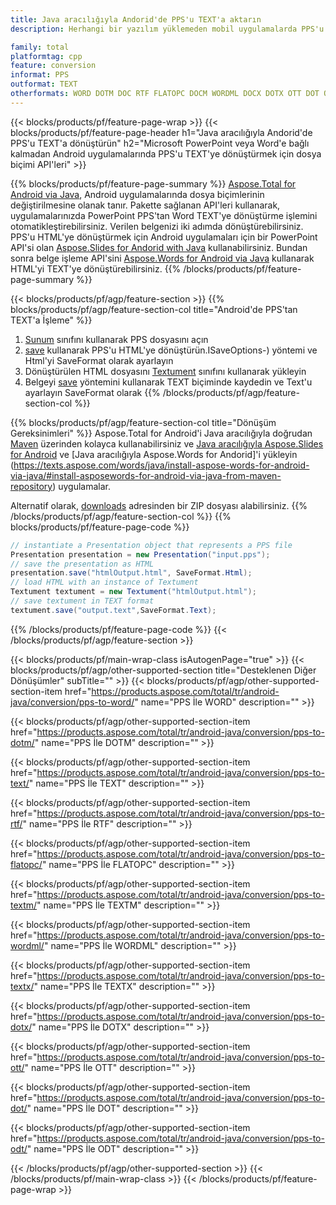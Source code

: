 ```yaml
---
title: Java aracılığıyla Andorid'de PPS'u TEXT'a aktarın
description: Herhangi bir yazılım yüklemeden mobil uygulamalarda PPS'u TEXT'ye dönüştürün

family: total
platformtag: cpp
feature: conversion
informat: PPS
outformat: TEXT
otherformats: WORD DOTM DOC RTF FLATOPC DOCM WORDML DOCX DOTX OTT DOT ODT
---
```

{{< blocks/products/pf/feature-page-wrap >}}
{{< blocks/products/pf/feature-page-header h1="Java aracılığıyla Andorid'de PPS'u TEXT'a dönüştürün" h2="Microsoft PowerPoint veya Word'e bağlı kalmadan Android uygulamalarında PPS'u TEXT'ye dönüştürmek için dosya biçimi API'leri" >}}

{{% blocks/products/pf/feature-page-summary %}}
[Aspose.Total for Android via Java](https://products.aspose.com/total/android-java/), Android uygulamalarında dosya biçimlerinin değiştirilmesine olanak tanır. Pakette sağlanan API'leri kullanarak, uygulamalarınızda PowerPoint PPS'tan Word TEXT'ye dönüştürme işlemini otomatikleştirebilirsiniz.
Verilen belgenizi iki adımda dönüştürebilirsiniz. PPS'u HTML'ye dönüştürmek için Android uygulamaları için bir PowerPoint API'si olan [Aspose.Slides for Andorid with Java](https://products.aspose.com/slides/android-java/) kullanabilirsiniz. Bundan sonra belge işleme API'sini [Aspose.Words for Android via Java](https://products.aspose.com/words/android-java/) kullanarak HTML'yi TEXT'ye dönüştürebilirsiniz. 
{{% /blocks/products/pf/feature-page-summary  %}}

{{< blocks/products/pf/agp/feature-section >}}
{{% blocks/products/pf/agp/feature-section-col title="Android'de PPS'tan TEXT'a İşleme" %}}
1. [Sunum](https://reference.aspose.com/slides/java/com.aspose.slides/Presentation) sınıfını kullanarak PPS dosyasını açın
2. [save](https://reference.aspose.com/slides/java/com.aspose.slides/Presentation#save-java.lang.String-int-com.aspose.slides) kullanarak PPS'u HTML'ye dönüştürün.ISaveOptions-) yöntemi ve Html'yi SaveFormat olarak ayarlayın
3. Dönüştürülen HTML dosyasını [Textument](https://reference.aspose.com/words/java/com.aspose.words/Textument) sınıfını kullanarak yükleyin
4. Belgeyi [save](https://reference.aspose.com/words/java/com.aspose.words/Textument#save(java.lang.String,int)) yöntemini kullanarak TEXT biçiminde kaydedin ve Text'u ayarlayın SaveFormat olarak
{{% /blocks/products/pf/agp/feature-section-col %}}

{{% blocks/products/pf/agp/feature-section-col title="Dönüşüm Gereksinimleri" %}}
Aspose.Total for Android'i Java aracılığıyla doğrudan [Maven](https://repository.aspose.com/webapp/#/artifacts/browse/tree/General/repo/com/aspose/aspose-total) üzerinden kolayca kullanabilirsiniz ve [Java aracılığıyla Aspose.Slides for Android](https://texts.aspose.com/slides/androidjava/install-aspose-slides-for-android-via-java/) ve [Java aracılığıyla Aspose.Words for Andorid]'i yükleyin (https://texts.aspose.com/words/java/install-aspose-words-for-android-via-java/#install-asposewords-for-android-via-java-from-maven-repository) uygulamalar.

Alternatif olarak, [downloads](https://downloads.aspose.com/total/androidjava) adresinden bir ZIP dosyası alabilirsiniz.
{{% /blocks/products/pf/agp/feature-section-col %}}
{{% blocks/products/pf/feature-page-code %}}
```cs
// instantiate a Presentation object that represents a PPS file
Presentation presentation = new Presentation("input.pps");
// save the presentation as HTML
presentation.save("htmlOutput.html", SaveFormat.Html);
// load HTML with an instance of Textument
Textument textument = new Textument("htmlOutput.html");
// save textument in TEXT format
textument.save("output.text",SaveFormat.Text);   
```

{{% /blocks/products/pf/feature-page-code %}}
{{< /blocks/products/pf/agp/feature-section >}}

{{< blocks/products/pf/main-wrap-class isAutogenPage="true" >}}
{{< blocks/products/pf/agp/other-supported-section title="Desteklenen Diğer Dönüşümler" subTitle="" >}}
{{< blocks/products/pf/agp/other-supported-section-item href="https://products.aspose.com/total/tr/android-java/conversion/pps-to-word/" name="PPS İle WORD" description="" >}}

{{< blocks/products/pf/agp/other-supported-section-item href="https://products.aspose.com/total/tr/android-java/conversion/pps-to-dotm/" name="PPS İle DOTM" description="" >}}

{{< blocks/products/pf/agp/other-supported-section-item href="https://products.aspose.com/total/tr/android-java/conversion/pps-to-text/" name="PPS İle TEXT" description="" >}}

{{< blocks/products/pf/agp/other-supported-section-item href="https://products.aspose.com/total/tr/android-java/conversion/pps-to-rtf/" name="PPS İle RTF" description="" >}}

{{< blocks/products/pf/agp/other-supported-section-item href="https://products.aspose.com/total/tr/android-java/conversion/pps-to-flatopc/" name="PPS İle FLATOPC" description="" >}}

{{< blocks/products/pf/agp/other-supported-section-item href="https://products.aspose.com/total/tr/android-java/conversion/pps-to-textm/" name="PPS İle TEXTM" description="" >}}

{{< blocks/products/pf/agp/other-supported-section-item href="https://products.aspose.com/total/tr/android-java/conversion/pps-to-wordml/" name="PPS İle WORDML" description="" >}}

{{< blocks/products/pf/agp/other-supported-section-item href="https://products.aspose.com/total/tr/android-java/conversion/pps-to-textx/" name="PPS İle TEXTX" description="" >}}

{{< blocks/products/pf/agp/other-supported-section-item href="https://products.aspose.com/total/tr/android-java/conversion/pps-to-dotx/" name="PPS İle DOTX" description="" >}}

{{< blocks/products/pf/agp/other-supported-section-item href="https://products.aspose.com/total/tr/android-java/conversion/pps-to-ott/" name="PPS İle OTT" description="" >}}

{{< blocks/products/pf/agp/other-supported-section-item href="https://products.aspose.com/total/tr/android-java/conversion/pps-to-dot/" name="PPS İle DOT" description="" >}}

{{< blocks/products/pf/agp/other-supported-section-item href="https://products.aspose.com/total/tr/android-java/conversion/pps-to-odt/" name="PPS İle ODT" description="" >}}


{{< /blocks/products/pf/agp/other-supported-section >}}
{{< /blocks/products/pf/main-wrap-class >}}
{{< /blocks/products/pf/feature-page-wrap >}}
